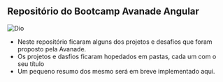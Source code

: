 ## Repositório do Bootcamp Avanade Angular

![Dio](https://i.imgur.com/wArVZgM.jpg)

- Neste repositório ficaram alguns dos projetos e desafios que foram proposto pela Avanade.
- Os projetos e dasfios ficaram hopedados em pastas, cada um com o seu título
- Um pequeno resumo dos mesmo será em breve implementado aqui.
